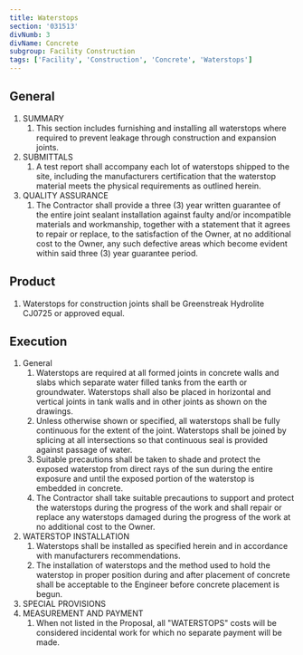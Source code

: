 ```yaml
---
title: Waterstops
section: '031513'
divNumb: 3
divName: Concrete
subgroup: Facility Construction
tags: ['Facility', 'Construction', 'Concrete', 'Waterstops']
---
```


## General

1. SUMMARY
   1. This section includes furnishing and installing all waterstops where required to prevent leakage through construction and expansion joints.
2. SUBMITTALS
   1. A test report shall accompany each lot of waterstops shipped to the site, including the manufacturers certification that the waterstop material meets the physical requirements as outlined herein.
3. QUALITY ASSURANCE
   1. The Contractor shall provide a three (3) year written guarantee of the entire joint sealant installation against faulty and/or incompatible materials and workmanship, together with a statement that it agrees to repair or replace, to the satisfaction of the Owner, at no additional cost to the Owner, any such defective areas which become evident within said three (3) year guarantee period.

## Product

1. Waterstops for construction joints shall be Greenstreak Hydrolite CJ0725 or approved equal.

## Execution

1. General
   1. Waterstops are required at all formed joints in concrete walls and slabs which separate water filled tanks from the earth or groundwater. Waterstops shall also be placed in horizontal and vertical joints in tank walls and in other joints as shown on the drawings.
   2. Unless otherwise shown or specified, all waterstops shall be fully continuous for the extent of the joint. Waterstops shall be joined by splicing at all intersections so that continuous seal is provided against passage of water.
   3. Suitable precautions shall be taken to shade and protect the exposed waterstop from direct rays of the sun during the entire exposure and until the exposed portion of the waterstop is embedded in concrete.
   4. The Contractor shall take suitable precautions to support and protect the waterstops during the progress of the work and shall repair or replace any waterstops damaged during the progress of the work at no additional cost to the Owner.
2. WATERSTOP INSTALLATION
   1. Waterstops shall be installed as specified herein and in accordance with manufacturers recommendations.
   2. The installation of waterstops and the method used to hold the waterstop in proper position during and after placement of concrete shall be acceptable to the Engineer before concrete placement is begun.
3. SPECIAL PROVISIONS
4. MEASUREMENT AND PAYMENT
    1. When not listed in the Proposal, all "WATERSTOPS" costs will be considered incidental work for which no separate payment will be made.
